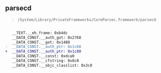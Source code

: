 ## parsecd

> `/System/Library/PrivateFrameworks/CoreParsec.framework/parsecd`

```diff

   __TEXT.__eh_frame: 0xb4dc
   __DATA_CONST.__auth_got: 0x2768
   __DATA_CONST.__got: 0x1480
-  __DATA_CONST.__auth_ptr: 0x1c68
+  __DATA_CONST.__auth_ptr: 0x1c80
   __DATA_CONST.__const: 0xdca0
   __DATA_CONST.__cfstring: 0x8c0
   __DATA_CONST.__objc_classlist: 0x3c8

```
